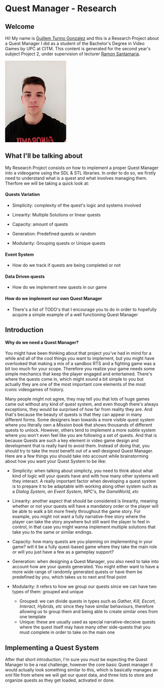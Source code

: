 # Quest Manager - Research


## Welcome

 Hi! My name is [Guillem Turmo Gonzalez](https://www.linkedin.com/in/gturmo/) and this is a Research Project about a Quest Manager I did as a student of the Bachelor's Degree in Video Games by UPC at CITM. This content is generated for the second year's subject Project 2, under supervision of lecturer [Ramon Santamaria](https://www.linkedin.com/in/raysan/). 
 
![](https://github.com/Turmo11/Research-QuestManager/blob/master/docs/images/ProfilePic.png)

## What I'll be talking about

My Research Project consists on how to implement a proper Quest Manager into a videogame using the SDL & STL libraries. In order to do so, we firstly need to understand what is a quest and what involves managing them. Therfore we will be taking a quick look at:

#### Quests Variation

- Simplicity: complexity of the quest's logic and systems involved

- Linearity: Multiple Solutions or linear quests

- Capacity: amount of quests

- Generation: Predefined quests or random

- Modularity: Grouping quests or Unique quests

#### Event System
- How do we track if quests are being completed or not

#### Data Driven quests
- How do we implement new quests in our game

#### How do we implement our own Quest Manager
- There's a list of TODO's that I encourage you to do in order to hopefully acquire a simple example of a well functioning Quest Manager

## Introduction

#### Why do we need a Quest Manager?

You might have been thinking about that project you've had in mind for a while and all of the cool things you want to implement, but you might have overlooked that making a mix of a sandbox RTS and a fighting game was a bit too much for your scope. Therefore you realize your game needs some simple mechanics that keep the player engaged and entertained. There's where the quests come in, which might sound a bit simple to you but actually they are one of the most important core elements of the most iconic videogames of history. 

Many people might not agree, they may tell you that lots of huge games came out without any kind of quest system, and even though there's always exceptions, they would be surprised of how far from reality they are. And that's because the beauty of quests is that they can appear in many different forms. Some designers lean towards a more visible quest system where you literally own a _Mission book_ that shows thousands of different quests to unlock. However, others tend to implement a more subtle system where you won't even feel like you are following a set of quests. And that is because Quests are such a key element in video game design and development that is really hard to avoid them. Instead of doing that, you should try to take the most benefit out of a well designed Quest Manager. Here are a few things you should take into account while brainstorming about how you want your Quest System to be like:

- Simplicity: when talking about simplicty, you need to think about what kind of logic will your quests have and with how many other systems will they interact. A really important factor when developing a quest system is to prepare it to be adaptable with working along other system such as a _Dialog System, an Event System, NPC's, the GameWorld, etc_

- Linearity: another aspect that should be considered is linearity, meaning whether or not your quests will have a mandatory order or the player will be able to walk a bit more freely throughout the game story. For example, you might not want a fully narrative-free story where the player can take the story anywhere but still want the player to feel in control, in that case you might wanna implement multiple solutions that take you to the same or similar endings.

- Capacity: how many quests are you planning on implementing in your game? will it be a fully quest-based game where they take the main role or will you just have a few as a gameplay support?

- Generation: when designing a Quest Manager, you also need to take into account how are your quests generated. You might either want to have a more wide range of randomly generated quests or have them be predefined by you, which takes us to next and final point

- Modularity: it refers to how we group our quests since we can have two types of them: grouped and unique
   - Grouped: we can divide quests in types such as _Gather, Kill, Escort, Interact, Hybrids, etc_ since they have similar behaviours, therefore allowing us to group them and being able to create similar ones from one template
   - Unique: these are usually used as special narrative-decisive quests where the quest itself may have many other side-quests that you must complete in order to take on the main one

## Implementing a Quest System

After that short introduction, I'm sure you must be expecting the Quest Manager to be a real challenge, however the core basic Quest manager it would actually look something similar to this, which is basically manages an xml file from where we will get our quest data, and three lists to store and organize quests as they get loaded, activated or done.

